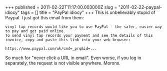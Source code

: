 +++
published = 2011-02-22T11:17:00.003000Z
slug = "2011-02-22-paypal-idiocy"
tags = []
title = "PayPal idiocy"
+++
This is unbelievably stupid of Paypal. I just got this email from them:

    vinyl tap records would like you to use PayPal - the safer, easier way to pay and get paid online.
    To send vinyl tap records your payment and see the details of this invoice, copy and paste this link into your web browser:

    https://www.paypal.com/uk/cmd=_prq&id=...

So much for "never click a URL in email". Even worse, if you log in
separately, the request is not visible anywhere. Morons.
